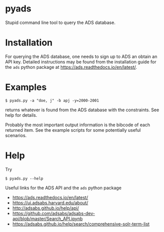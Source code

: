 # pyads

Stupid command line tool to query the ADS database.

# Installation

For querying the ADS database, one needs to sign up to ADS an obtain an API key.
Detailed instructions may be found from the installation guide for the `ads`
python package at <https://ads.readthedocs.io/en/latest/>.

# Examples

    $ pyads.py -a "doe, j" -b apj -y=2000-2001

returns whatever is found from the ADS database with the constraints. See help
for details.

Probably the most important output information is the bibcode of each returned
item. See the example scripts for some potentially useful scenarios.

# Help

Try

    $ pyads.py --help

Useful links for the ADS API and the `ads` python package
+ <https://ads.readthedocs.io/en/latest/>
+ <https://ui.adsabs.harvard.edu/about/>
+ <http://adsabs.github.io/help/api/>
+ <https://github.com/adsabs/adsabs-dev-api/blob/master/Search_API.ipynb>
+ <https://adsabs.github.io/help/search/comprehensive-solr-term-list>
